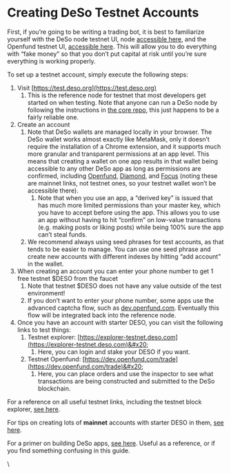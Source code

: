 # Creating DeSo Testnet Accounts

First, if you’re going to be writing a trading bot, it is best to familiarize yourself with the DeSo node testnet UI, node [accessible here](https://test.deso.org/), and the Openfund testnet UI, [accessible here](https://dev.openfund.com/trade). This will allow you to do everything with “fake money” so that you don’t put capital at risk until you’re sure everything is working properly.

To set up a testnet account, simply execute the following steps:

1. Visit [https://test.deso.org](https://test.deso.org)
   1. This is the reference node for testnet that most developers get started on when testing. Note that anyone can run a DeSo node by following the instructions in [the core repo](https://github.com/deso-protocol/core), this just happens to be a fairly reliable one.
2. Create an account
   1. Note that DeSo wallets are managed locally in your browser. The DeSo wallet works almost exactly like MetaMask, only it doesn’t require the installation of a Chrome extension, and it supports much more granular and transparent permissions at an app level. This means that creating a wallet on one app results in that wallet being accessible to any other DeSo app as long as permissions are confirmed, including [Openfund](https://openfund.com), [Diamond](https://diamondapp.com), and [Focus](https://focus.xyz) (noting these are mainnet links, not testnet ones, so your testnet wallet won’t be accessible there).
      1. Note that when you use an app, a “derived key” is issued that has much more limited permissions than your master key, which you have to accept before using the app. This allows you to use an app without having to hit “confirm” on low-value transactions (e.g. making posts or liking posts) while being 100% sure the app can’t steal funds.
   2. We recommend always using seed phrases for test accounts, as that tends to be easier to manage. You can use one seed phrase and create new accounts with different indexes by hitting “add account” in the wallet.
3. When creating an account you can enter your phone number to get 1 free testnet $DESO from the faucet
   1. Note that testnet $DESO does not have any value outside of the test environment!
   2. If you don’t want to enter your phone number, some apps use the advanced captcha flow, such as [dev.openfund.com](http://dev.openfund.com). Eventually this flow will be integrated back into the reference node.
4. Once you have an account with starter DESO, you can visit the following links to test things:
   1. Testnet explorer: [https://explorer-testnet.deso.com](https://explorer-testnet.deso.com)&#x20;
      1. Here, you can login and stake your DESO if you want.
   2. Testnet Openfund: [https://dev.openfund.com/trade](https://dev.openfund.com/trade)&#x20;
      1. Here, you can place orders and use the inspector to see what transactions are being constructed and submitted to the DeSo blockchain.

For a reference on all useful testnet links, including the testnet block explorer, [see here](https://docs.deso.org/deso-validators/run-a-validator#h.gcb427f1q4hl).

For tips on creating lots of **mainnet** accounts with starter DESO in them, [see here](https://docs.deso.org/deso-tutorial-build-apps#tip-for-creating-lots-of-test-accounts).

For a primer on building DeSo apps, [see here](https://docs.deso.org/deso-applications). Useful as a reference, or if you find something confusing in this guide.

\
